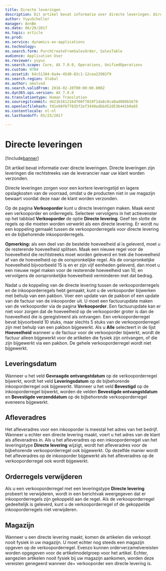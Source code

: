 ```yaml
---
title: Directe leveringen
description: Dit artikel bevat informatie over directe leveringen. Directe leveringen zijn leveringen die rechtstreeks van de leverancier naar uw klant worden verzonden.
author: YuyuScheller
manager: AnnBe
ms.date: 06/20/2017
ms.topic: article
ms.prod: 
ms.service: dynamics-ax-applications
ms.technology: 
ms.search.form: PurchCreateFromSalesOrder, SalesTable
audience: Application User
ms.reviewer: yuyus
ms.search.scope: Core, AX 7.0.0, Operations, UnifiedOperations
ms.custom: 9704
ms.assetid: 64c51384-8a4e-45d0-83c1-12cea22902f9
ms.search.region: Global
ms.author: omulvad
ms.search.validFrom: 2016-02-28T00:00:00.000Z
ms.dyn365.ops.version: AX 7.0.0
ms.translationtype: Human Translation
ms.sourcegitcommit: d421b161216d700f7819f1da8c0ca8ad089b5670
ms.openlocfilehash: fd1e98f677835f2ef3449adbb452d536441b0a65
ms.contentlocale: nl-nl
ms.lasthandoff: 05/25/2017

---
```


# <a name="direct-deliveries"></a>Directe leveringen

[!include[banner](../includes/banner.md)]


Dit artikel bevat informatie over directe leveringen. Directe leveringen zijn leveringen die rechtstreeks van de leverancier naar uw klant worden verzonden.

Directe leveringen zorgen voor een kortere leveringstijd en lagere opslagkosten van de voorraad, omdat u de producten niet in uw magazijn bewaart voordat deze naar de klant worden verzonden.  

Op de pagina **Verkooporder** kunt u directe leveringen maken. Maak eerst een verkooporder en orderregels. Selecteer vervolgens in het actievenster op het tabblad **Verkooporder** de optie **Directe levering**. Geef ten slotte de regels op die moeten worden verwerkt als een directe levering. Er wordt nu een koppeling gemaakt tussen de verkooporderregels voor directe levering en de bijbehorende inkooporderregels.  

**Opmerking:** als een deel van de bestelde hoeveelheid al is geleverd, moet u de resterende hoeveelheid splitsen. Maak een nieuwe regel voor de hoeveelheid die rechtstreeks moet worden geleverd en trek die hoeveelheid af van de hoeveelheid op de oorspronkelijke regel. Als de oorspronkelijke hoeveelheid bijvoorbeeld 15 is en er zijn vijf eenheden geleverd, dan moet u een nieuwe regel maken voor de resterende hoeveelheid van 10, en vervolgens de oorspronkelijke hoeveelheid verminderen met dat bedrag.  

Nadat u de koppeling van de directe levering tussen de verkooporderregels en de inkooporderregels hebt gemaakt, kunt u de verkooporder bijwerken met behulp van een pakbon. Voer een update van de pakbon of een update van de factuur van de inkooporder uit. U moet een factuurupdate maken van de verkooporder via de pagina **Verkooporder**. Een factuurupdate kan er niet voor zorgen dat de hoeveelheid op de verkooporder groter is dan de hoeveelheid die is geregistreerd als ontvangen. Een verkooporderregel bevat bijvoorbeeld 10 stuks, maar slechts 5 stuks van de verkooporderregel zijn met behulp van een pakbon bijgewerkt. Als u **Alle** selecteert in de lijst **Hoeveelheid** wanneer u de factuur voor de verkooporder bijwerkt, wordt de factuur alleen bijgewerkt voor de artikelen die fysiek zijn ontvangen, of die zijn bijgewerkt via een pakbon. De gehele verkooporderregel wordt niet bijgewerkt.

## <a name="delivery-date"></a>Leveringsdatum
Wanneer u het veld **Gevraagde ontvangstdatum** op de verkooporderregel bijwerkt, wordt het veld **Leveringsdatum** op de bijbehorende inkooporderregel ook bijgewerkt. Wanneer u het veld **Bevestigd** op de inkooporderregel bijwerkt, worden de velden **Bevestigde ontvangstdatum** en **Bevestigde verzenddatum** op de bijbehorende verkooporderregel eveneens bijgewerkt.

## <a name="delivery-address"></a>Afleveradres
Het afleveradres voor een inkooporder is meestal het adres van het bedrijf. Wanneer u echter een directe levering maakt, voert u het adres van de klant als afleveradres in. Als u het afleveradres op een inkooporderregel van het leveringstype **Directe levering** wijzigt, wordt het afleveradres voor de bijbehorende verkooporderregel ook bijgewerkt. Op dezelfde manier wordt het afleveradres op de inkooporder bijgewerkt als het afleveradres op de verkooporderregel ook wordt bijgewerkt.

## <a name="deleting-order-lines"></a>Orderregels verwijderen
Als u een verkooporderregel met een leveringstype **Directe levering** probeert te verwijderen, wordt in een berichtvak weergegeven dat er inkooporderregels zijn gekoppeld aan de regel. Als de verkooporderregel gedeeltelijk is geleverd, kunt u de verkooporderregel of de gekoppelde inkooporderregels niet verwijderen.

## <a name="warehouse"></a>Magazijn
Wanneer u een directe levering maakt, komen de artikelen die verkoopt nooit fysiek in uw magazijn. U moet echter nog steeds een magazijn opgeven op de verkooporderregel. Evenzo kunnen orderverzamelvereisten worden opgegeven voor de artikelmodelgroep voor het artikel. Echter, aangezien artikelen nooit fysiek bij uw magazijn aankomen, worden deze vereisten genegeerd wanneer de+ verkooporder een directe levering is.




